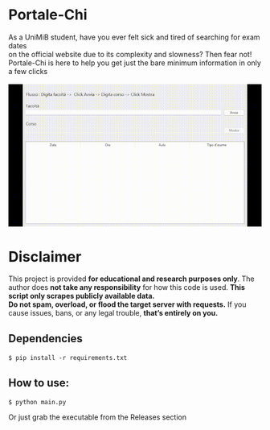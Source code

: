 # Portale-Chi

As a UniMiB student, have you ever felt sick and tired of searching for exam dates<br>
on the official website due to its complexity and slowness? Then fear not!<br>
Portale-Chi is here to help you get just the bare minimum information in only a few clicks<br>
<br>
![Demo](https://raw.githubusercontent.com/Antinomia2/Portale-Chi/main/demo.gif)

# Disclaimer

This project is provided **for educational and research purposes only**.
The author does **not take any responsibility** for how this code is used.
**This script only scrapes publicly available data.**  
**Do not spam, overload, or flood the target server with requests.**
If you cause issues, bans, or any legal trouble, **that’s entirely on you.**

## Dependencies

  ```
  $ pip install -r requirements.txt
  ```

## How to use:

  ```
  $ python main.py
  ```

Or just grab the executable from the Releases section
